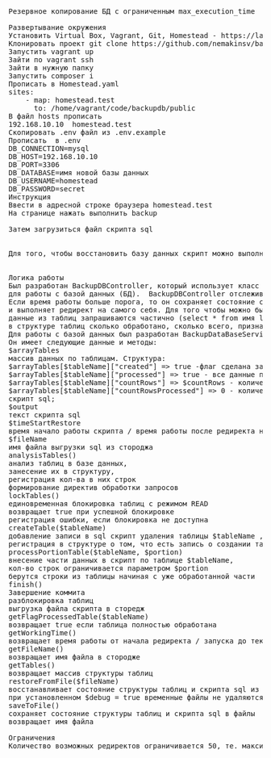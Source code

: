 <pre>
Резервное копирование БД с ограниченным max_execution_time

Развертывание окружения
Установить Virtual Box, Vagrant, Git, Homestead - https://laravel.com/docs/7.x/homestead
Клонировать проект git clone https://github.com/nemakinsv/backupdb.git в нужной папке
Запустить vagrant up
Зайти по vagrant ssh
Зайти в нужную папку
Запустить composer i
Прописать в Homestead.yaml
sites:
    - map: homestead.test
      to: /home/vagrant/code/backupdb/public
В файл hosts прописать
192.168.10.10  homestead.test
Скопировать .env файл из .env.example
Прописать  в .env
DB_CONNECTION=mysql
DB_HOST=192.168.10.10
DB_PORT=3306
DB_DATABASE=имя новой базы данных
DB_USERNAME=homestead
DB_PASSWORD=secret
Инструкция 
Ввести в адресной строке браузера homestead.test
На странице нажать выполнить backup

Затем загрузиться файл скрипта sql


Для того, чтобы восстановить базу данных скрипт можно выполнить в админке


Логика работы
Был разработан BackupDBController, который использует класс BackupDataBaseService 
для работы с базой данных (БД).  BackupDBController отслеживает время работы с БД. 
Если время работы больше порога, то он сохраняет состояние структур таблиц в файл 
и выполняет редирект на самого себя. Для того чтобы можно было оценивать время, 
данные из таблиц запрашиваются частично (select * from имя limit x,y) и фиксируется 
в структуре таблиц сколько обработано, сколько всего, признак обработана ли таблица полностью.
Для работы с базой данных был разработан BackupDataBaseService.
Он имеет следующие данные и методы:
$arrayTables
массив данных по таблицам. Структура:
$arrayTables[$tableName]["created"] => true -флаг сделана запись создание таблицы,
$arrayTables[$tableName]["processed"] => true - все данные по таблицыданные внесены в скрипт sql,
$arrayTables[$tableName]["countRows"] => $countRows - количество записей в таблице,
$arrayTables[$tableName]["countRowsProcessed"] => 0 - количество строк внесенных в 
скрипт sql;
$output
текст скрипта sql
$timeStartRestore
время начало работы скрипта / время работы после редиректа на самого себя
$fileName
имя файла выгрузки sql из стороджа
analysisTables()    
анализ таблиц в базе данных,
занесение их в структуру,
регистрация кол-ва в них строк
формирование директив обработки запросов
lockTables()    
единовременная блокировка таблиц с режимом READ
возвращает true при успешной блокировке
регистрация ошибки, если блокировка не доступна
createTable($tableName)
добавление записи в sql скрипт удаления таблицы $tableName , и ее создание
регистрация в структуре о том, что есть запись о создании таблицы
processPortionTable($tableName, $portion)
внесение части данных в скрипт по таблице $tableName,
кол-во строк ограничивается параметром $portion
берутся строки из таблицы начиная с уже обработанной части
finish()
Завершение коммита
разблокировка таблиц
выгрузка файла скрипта в сторедж
getFlagProcessedTable($tableName)
возвращает true если таблица полностью обработана
getWorkingTime()
возвращает время работы от начала редиректа / запуска до текущего момента в секундах
getFileName()
возвращает имя файла в стородже
getTables()   
возвращает массив структуры таблиц
restoreFromFile($fileName)
восстанавливает состояние структуры таблиц и скрипта sql из файлов
при установленном $debug = true временные файлы не удаляются
saveToFile()
сохраняет состояние структуры таблиц и скрипта sql в файлы
возвращает имя файла
 
Ограничения
Количество возможных редиректов ограничивается 50, те. максимальное время около 20 минут

</pre>
